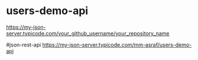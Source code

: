 # users-demo-api
https://my-json-server.typicode.com/your_github_username/your_repository_name

#json-rest-api
https://my-json-server.typicode.com/mm-asraf/users-demo-api
